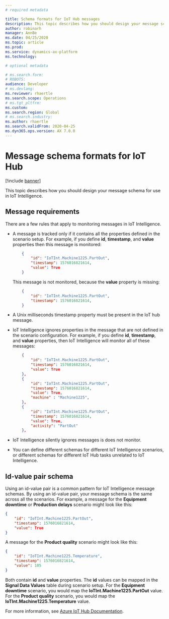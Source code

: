 ```yaml
---
# required metadata

title: Schema formats for IoT Hub messages
description: This topic describes how you should design your message schema for use in IoT Intelligence.
author: robinarh
manager: AnnBe
ms.date: 04/25/2020
ms.topic: article
ms.prod: 
ms.service: dynamics-ax-platform
ms.technology: 

# optional metadata

# ms.search.form: 
# ROBOTS: 
audience: Developer
# ms.devlang: 
ms.reviewer: rhaertle
ms.search.scope: Operations
# ms.tgt_pltfrm: 
ms.custom:
ms.search.region: Global
# ms.search.industry: 
ms.author: rhaertle
ms.search.validFrom: 2020-04-25
ms.dyn365.ops.version: AX 7.0.0
---
```


# Message schema formats for IoT Hub

[!include [banner](../../includes/banner.md)]

This topic describes how you should design your message schema for use in IoT Intelligence.

## Message requirements

There are a few rules that apply to monitoring messages in IoT Intelligence.

+ A message is tracked only if it contains all the properties defined in the scenario setup. For example, if you define **id**, **timestamp**, and **value** properties then this message is monitored:

    ```json
        {
            "id": "IoTInt.Machine1225.PartOut",
            "timestamp": 1576016821614,
            "value": True
        }
    ```

    This message is not monitored, because the **value** property is missing:

    ```json
        {
            "id": "IoTInt.Machine1225.PartOut",
            "timestamp": 1576016821614,
        }
    ```

+ A Unix milliseconds timestamp property must be present in the IoT hub message.

+ IoT Intelligence ignores properties in the message that are not defined in the scenario configuration. For example, if you define **id**, **timestamp**, and **value** properties, then IoT Intelligence will monitor all of these messages:

    ```json
        {
            "id": "IoTInt.Machine1225.PartOut",
            "timestamp": 1576016821614,
            "value": True
        },
        {
            "id": "IoTInt.Machine1225.PartOut",
            "timestamp": 1576016821614,
            "value": True,
            "machine" : "Machine1225",
        },
        {
            "id": "IoTInt.Machine1225.PartOut",
            "timestamp": 1576016821614,
            "value": True,
            "activity": "PartOut"
        },
    ```

+ IoT Intelligence silently ignores messages is does not monitor.

+ You can define different schemas for different IoT Intelligence scenarios, or different schemas for different IoT Hub tasks unrelated to IoT Intelligence.

## Id-value pair schema

Using an id-value pair is a common pattern for IoT Intelligence message schemas. By using an id-value pair, your message schema is the same across all the scenarios. For example, a message for the **Equipment downtime** or **Production delays** scenario might look like this:

```json
{
    "id": "IoTInt.Machine1225.PartOut",
    "timestamp": 1576016821614,
    "value": True
}
```

A message for the **Product quality** scenario might look like this:
```json
{
    "id": "IoTInt.Machine1225.Temperature",
    "timestamp": 1576016821614,
    "value": 105
}
```

Both contain **id** and **value** properties. The **id** values can be mapped in the **Signal Data Values** table during scenario setup. For the **Equipment downtime** scenario, you would map the **IoTInt.Machine1225.PartOut** value. For the **Product quality** scenario, you would map the **IoTInt.Machine1225.Temperature** value.

For more information, see [Azure IoT Hub Documentation](https://docs.microsoft.com/azure/iot-hub/).
